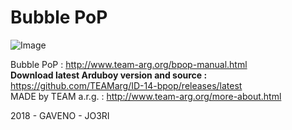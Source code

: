 # Bubble PoP
![Image](http://www.team-arg.org/masterfiles/team-arg-bpop/images/banner-ID-14.png)

Bubble PoP : http://www.team-arg.org/bpop-manual.html  
**Download latest Arduboy version and source :** https://github.com/TEAMarg/ID-14-bpop/releases/latest  
MADE by TEAM a.r.g. : http://www.team-arg.org/more-about.html
 
2018 - GAVENO - JO3RI
